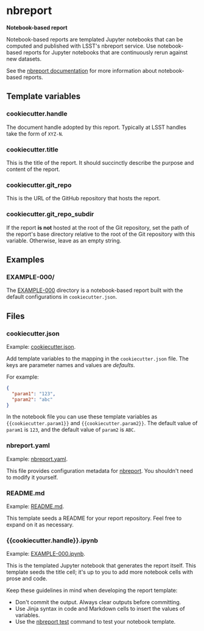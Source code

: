 # nbreport

**Notebook-based report**

Notebook-based reports are templated Jupyter notebooks that can be computed and published with LSST's nbreport service.
Use notebook-based reports for Jupyter notebooks that are continuously rerun against new datasets.

See the [nbreport documentation](https://nbreport.lsst.io) for more information about notebook-based reports.

## Template variables

### cookiecutter.handle

The document handle adopted by this report.
Typically at LSST handles take the form of ``XYZ-N``.

### cookiecutter.title

This is the title of the report.
It should succinctly describe the purpose and content of the report.

### cookiecutter.git_repo

This is the URL of the GitHub repository that hosts the report.

### cookiecutter.git_repo_subdir

If the report **is not** hosted at the root of the Git repository, set the path of the report's base directory relative to the root of the Git repository with this variable.
Otherwise, leave as an empty string.

## Examples

### EXAMPLE-000/

The [EXAMPLE-000](EXAMPLE-000) directory is a notebook-based report built with the default configurations in `cookiecutter.json`.

## Files

### cookiecutter.json

Example: [cookiecutter.json](EXAMPLE-000/cookiecutter.json).

Add template variables to the mapping in the `cookiecutter.json` file.
The keys are parameter names and values are _defaults_.

For example:

```json
{
  "param1": "123",
  "param2": "abc"
}
```

In the notebook file you can use these template variables as `{{cookiecutter.param1}}` and `{{cookiecutter.param2}}`.
The default value of ``param1`` is `123`, and the default value of `param2` is `ABC`.

### nbreport.yaml

Example: [nbreport.yaml](EXAMPLE-000/nbreport.yaml).

This file provides configuration metadata for [nbreport](https://nbreport.lsst.io).
You shouldn't need to modify it yourself.

### README.md

Example: [README.md](EXAMPLE-000/README.md).

This template seeds a README for your report repository.
Feel free to expand on it as necessary.

### {{cookiecutter.handle}}.ipynb

Example: [EXAMPLE-000.ipynb](EXAMPLE-000/EXAMPLE-000.ipynb).

This is the templated Jupyter notebook that generates the report itself.
This template seeds the title cell; it's up to you to add more notebook cells with prose and code.

Keep these guidelines in mind when developing the report template:

- Don't commit the output. Always clear outputs before committing.
- Use Jinja syntax in code and Markdown cells to insert the values of variables.
- Use the [nbreport test](https://nbreport.lsst.io/cli-reference.html#nbreport-test) command to test your notebook template.
